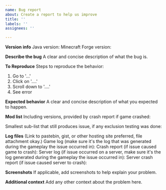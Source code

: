 ```yaml
---
name: Bug report
about: Create a report to help us improve
title: ''
labels: ''
assignees: ''

---
```


**Version info**
Java version:
Minecraft Forge version:

**Describe the bug**
A clear and concise description of what the bug is.

**To Reproduce**
Steps to reproduce the behavior:
1. Go to '...'
2. Click on '....'
3. Scroll down to '....'
4. See error

**Expected behavior**
A clear and concise description of what you expected to happen.

**Mod list**
Including versions, provided by crash report if game crashed:

Smallest sub-list that still produces issue, if any exclusion testing was done:

**Log files**
(Link to pastebin, gist, or other hosting site preferred, file attachment okay.)
Game log (make sure it's the log that was generated during the gameplay the issue occurred in):
Crash report (if issue caused game to crash):
Server log (if issue occurred on a server, make sure it's the log generated during the gameplay the issue occurred in):
Server crash report (if issue caused server to crash):

**Screenshots**
If applicable, add screenshots to help explain your problem.

**Additional context**
Add any other context about the problem here.
